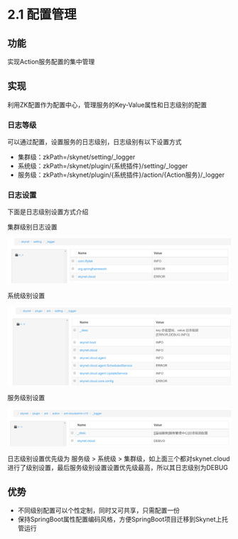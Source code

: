 # 2.1 配置管理

## 功能

 实现Action服务配置的集中管理

##  实现

 利用ZK配置作为配置中心，管理服务的Key-Value属性和日志级别的配置

###  日志等级

可以通过配置，设置服务的日志级别，日志级别有以下设置方式

* 集群级：zkPath=/skynet/setting/\_logger
* 系统级：zkPath=/skynet/plugin/{系统插件}/setting/\_logger
* 服务级：zkPath=/skynet/plugin/{系统插件}/action/{Action服务}/\_logger

### 日志设置

下面是日志级别设置方式介绍

集群级别日志设置

![](../.gitbook/assets/image%20%2818%29.png)

系统级别设置

![](../.gitbook/assets/image%20%2841%29.png)

服务级别设置

![](../.gitbook/assets/image%20%2834%29.png)

日志级别设置优先级为  服务级 &gt; 系统级 &gt; 集群级，如上面三个都对skynet.cloud进行了级别设置，最后服务级别设置设置优先级最高，所以其日志级别为DEBUG

##  优势

* 不同级别配置可以个性定制，同时又可共享，只需配置一份
* 保持SpringBoot属性配置编码风格，方便SpringBoot项目迁移到Skynet上托管运行





